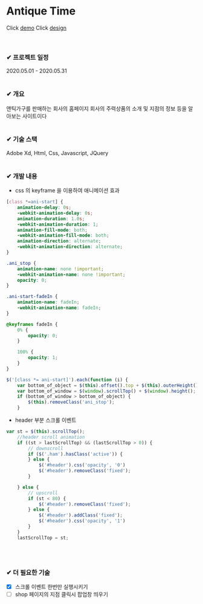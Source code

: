 # Antique Time

Click [demo](https://lshyun730.github.io/antique-time/index.html)
Click [design](https://lshyun730.github.io/lsh/portfolio-web-antiquetime.html)
<br><br><br>

### ✔ 프로젝트 일정
2020.05.01 - 2020.05.31
<br><br>

### ✔ 개요
앤틱가구를 판매하는 회사의 홈페이지
회사의 주력상품의 소개 및 지점의 정보 등을 알아보는 사이트이다
<br><br>

### ✔ 기술 스택
Adobe Xd, Html, Css, Javascript, JQuery
<br><br>

### ✔ 개발 내용
- css 의 keyframe 을 이용하여 애니메이션 효과

``` css
[class *=ani-start] {
	animation-delay: 0s;
	-webkit-animation-delay: 0s;
	animation-duration: 1.0s;
	-webkit-animation-duration: 1;
	animation-fill-mode: both;
	-webkit-animation-fill-mode: both;
	animation-direction: alternate;
	-webkit-animation-direction: alternate;
}

.ani_stop {
	animation-name: none !important;
	-webkit-animation-name: none !important;
	opacity: 0;
}

.ani-start-fadeIn {
	animation-name: fadeIn;
	-webkit-animation-name: fadeIn;
}

@keyframes fadeIn {
	0% {
		opacity: 0;
	}

	100% {
		opacity: 1;
	}
}
```
``` js
$('[class *= ani-start]').each(function (i) {
    var bottom_of_object = $(this).offset().top + $(this).outerHeight() * .3;
    var bottom_of_window = $(window).scrollTop() + $(window).height();
    if (bottom_of_window > bottom_of_object) {
        $(this).removeClass('ani_stop');
    }
```

- header 부분 스크롤 이벤트
``` js
var st = $(this).scrollTop();
    //header scroll animation
    if ((st > lastScrollTop) && (lastScrollTop > 0)) {
        // downscroll
        if ($('.ham').hasClass('active')) {
        } else {
            $('#header').css('opacity', '0')
            $('#header').removeClass('fixed');
        }

    } else {
        // upscroll
        if (st < 80) {
            $('#header').removeClass('fixed');
        } else {
            $('#header').addClass('fixed');
            $('#header').css('opacity', '1')
        }
    }
    lastScrollTop = st;
```
<br><br>

### ✔ 더 필요한 기술
- [x] 스크롤 이벤트 한번만 실행시키기
- [ ] shop 페이지의 지점 클릭시 팝업창 띄우기

<br><br>
<br><br>